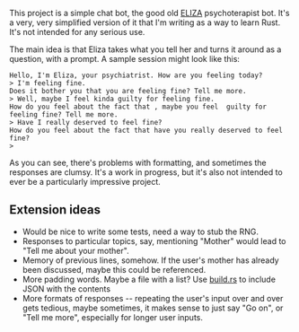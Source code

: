 This project is a simple chat bot, the good old [ELIZA](https://en.wikipedia.org/wiki/ELIZA)
psychoterapist bot. It's a very, very simplified version of it that I'm writing as a way to learn
Rust. It's not intended for any serious use.

The main idea is that Eliza takes what you tell her and turns it around as a question, with a
prompt. A sample session might look like this:

```
Hello, I'm Eliza, your psychiatrist. How are you feeling today?
> I'm feeling fine.
Does it bother you that you are feeling fine? Tell me more.
> Well, maybe I feel kinda guilty for feeling fine.
How do you feel about the fact that , maybe you feel  guilty for feeling fine? Tell me more.
> Have I really deserved to feel fine?
How do you feel about the fact that have you really deserved to feel fine?
>
```

As you can see, there's problems with formatting, and sometimes the responses are clumsy. It's a
work in progress, but it's also not intended to ever be a particularly impressive project.

## Extension ideas

- Would be nice to write some tests, need a way to stub the RNG.
- Responses to particular topics, say, mentioning "Mother" would lead to "Tell me about your
  mother".
- Memory of previous lines, somehow. If the user's mother has already been discussed, maybe this
  could be referenced.
- More padding words. Maybe a file with a list? Use [build.rs](http://doc.crates.io/build-script.html#case-study-code-generation) to include JSON with the contents
- More formats of responses -- repeating the user's input over and over gets tedious, maybe
  sometimes, it makes sense to just say "Go on", or "Tell me more", especially for longer user
  inputs.
